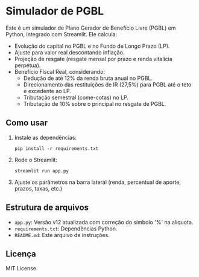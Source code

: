 
# Simulador de PGBL

Este é um simulador de Plano Gerador de Benefício Livre (PGBL) em Python, integrado com Streamlit. Ele calcula:

- Evolução do capital no PGBL e no Fundo de Longo Prazo (LP).
- Ajuste para valor real descontando inflação.
- Projeção de resgate (resgate mensal por prazo e renda vitalícia perpétua).
- Benefício Fiscal Real, considerando:
  - Dedução de até 12% da renda bruta anual no PGBL.
  - Direcionamento das restituições de IR (27,5%) para PGBL até o teto e excedente ao LP.
  - Tributação semestral (come-cotas) no LP.
  - Tributação de 10% sobre o principal no resgate de PGBL.

## Como usar

1. Instale as dependências:
   ```
   pip install -r requirements.txt
   ```
2. Rode o Streamlit:
   ```
   streamlit run app.py
   ```
3. Ajuste os parâmetros na barra lateral (renda, percentual de aporte, prazos, taxas, etc.)

## Estrutura de arquivos

- `app.py`: Versão v12 atualizada com correção do símbolo '%' na alíquota.
- `requirements.txt`: Dependências Python.
- `README.md`: Este arquivo de instruções.

## Licença

MIT License.
